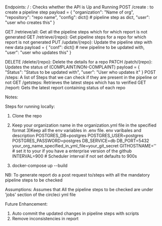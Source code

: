 Endpoints:
/ : Checks whether the API is Up and Running
POST /create : to create a pipeline step
    payload = {
        "organization": "Name of org",
        "repository": "repo name",
        "config": dict() # pipeline step as dict,
        "user": "user who creates this"
    }

GET /retrieve/all: Get all the pipeline steps which for which  report is not generated
GET /retrieve/{repo}: Get pipeline steps for a repo for which report is not generated
PUT /update/{repo}: Update the pipeline step with new data
    payload = {
        "conf": dict() # new pipeline to be updated with,
        "user": "user who updates this"
    }

DELETE /delete/{repo}: Delete the details for a repo
PATCH /patch/{repo}: Updates the status of (COMPLAINT/NON-COMPLAINT)
    payload = {
        "Status": "Status to be updated with",
        "user": "User who updates it"
    }
POST /steps: A list of Steps that we can check if they are present in the pipeline or not
GET /getsteps: Retrieves the latest steps which has to verified
GET /report: Gets the latest report containing status of each repo



Notes:

Steps for running locally:

1) Clone the repo
2) Keep your organization name in the organization.yml file in the specified format
3)Keep all the env variables in .env file. env varibales and description
    POSTGRES_DB=postgres
    POSTGRES_USER=postgres
    POSTGRES_PASSWORD=postgres
    DB_SERVICE=db
    DB_PORT=5432
    your_org_name_specified_in_yml_file=your_git_secret
    GITHOSTNAME='' # set it to your if you have a enterprise version of the github
    INTERVAL=900 # Scheduler interval if not set defaults to 900s

4) docker-compose up --build

NB: To generate report do a post request to/steps with all the mandatory pipeline steps to be checked

Assumptions: Assumes that All the pipeline steps to be checked are under 'jobs' section of the circleci yml file

Future Enhancement:

1) Auto commit the updated changes in pipeline steps with scripts
2) Remove inconsistencies in report
